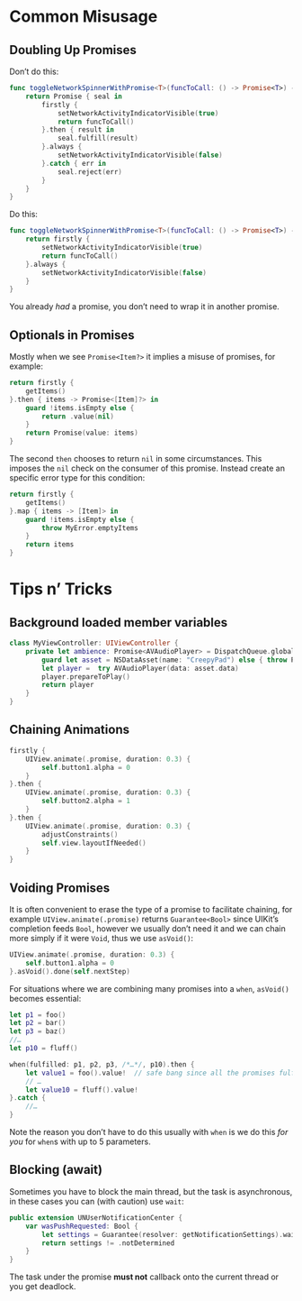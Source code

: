 # Common Misusage

## Doubling Up Promises

Don’t do this:

```swift
func toggleNetworkSpinnerWithPromise<T>(funcToCall: () -> Promise<T>) -> Promise<T> {
    return Promise { seal in
        firstly {
            setNetworkActivityIndicatorVisible(true)
            return funcToCall()
        }.then { result in
            seal.fulfill(result)
        }.always {
            setNetworkActivityIndicatorVisible(false)
        }.catch { err in
            seal.reject(err)
        }
    }
}
```

Do this:

```swift
func toggleNetworkSpinnerWithPromise<T>(funcToCall: () -> Promise<T>) -> Promise<T> {
    return firstly {
        setNetworkActivityIndicatorVisible(true)
        return funcToCall()
    }.always {
        setNetworkActivityIndicatorVisible(false)
    }
}
```

You already *had* a promise, you don’t need to wrap it in another promise.


## Optionals in Promises

Mostly when we see `Promise<Item?>` it implies a misuse of promises, for
example:

```swift
return firstly {
    getItems()
}.then { items -> Promise<[Item]?> in
    guard !items.isEmpty else {
        return .value(nil)
    }
    return Promise(value: items)
}
```

The second `then` chooses to return `nil` in some circumstances. This imposes
the `nil` check on the consumer of this promise. Instead create an specific
error type for this condition:

```swift
return firstly {
    getItems()
}.map { items -> [Item]> in
    guard !items.isEmpty else {
        throw MyError.emptyItems
    }
    return items
}
```

# Tips n’ Tricks

## Background loaded member variables

```swift
class MyViewController: UIViewController {
    private let ambience: Promise<AVAudioPlayer> = DispatchQueue.global().async(.promise) {
        guard let asset = NSDataAsset(name: "CreepyPad") else { throw PMKError.badInput }
        let player =  try AVAudioPlayer(data: asset.data)
        player.prepareToPlay()
        return player
    }
}
```

## Chaining Animations

```swift
firstly {
    UIView.animate(.promise, duration: 0.3) {
        self.button1.alpha = 0
    }
}.then {
    UIView.animate(.promise, duration: 0.3) {
        self.button2.alpha = 1
    }
}.then {
    UIView.animate(.promise, duration: 0.3) {
        adjustConstraints()
        self.view.layoutIfNeeded()
    }
}
```


## Voiding Promises

It is often convenient to erase the type of a promise to facilitate chaining,
for example `UIView.animate(.promise)` returns `Guarantee<Bool>` since UIKit’s
completion feeds `Bool`, however we usually don’t need it and we can chain
more simply if it were `Void`, thus we use `asVoid()`:

```swift
UIView.animate(.promise, duration: 0.3) {
    self.button1.alpha = 0
}.asVoid().done(self.nextStep)
```

For situations where we are combining many promises into a `when`, `asVoid()`
becomes essential:

```swift
let p1 = foo()
let p2 = bar()
let p3 = baz()
//…
let p10 = fluff()

when(fulfilled: p1, p2, p3, /*…*/, p10).then {
    let value1 = foo().value!  // safe bang since all the promises fulfilled
    // …
    let value10 = fluff().value!
}.catch {
    //…
}
```

Note the reason you don’t have to do this usually with `when` is we do this *for
you* for `when`s with up to 5 parameters.


## Blocking (await)

Sometimes you have to block the main thread, but the task is asynchronous, in
these cases you can (with caution) use `wait`:

```swift
public extension UNUserNotificationCenter {
    var wasPushRequested: Bool {
        let settings = Guarantee(resolver: getNotificationSettings).wait()
        return settings != .notDetermined
    }
}
```

The task under the promise **must not** callback onto the current thread or you get
deadlock.

